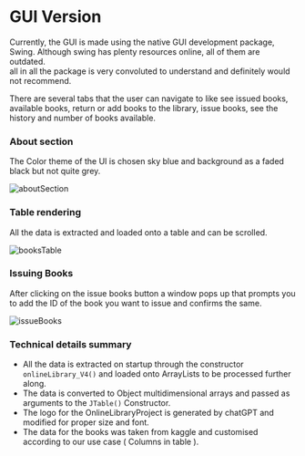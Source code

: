 # GUI Version

Currently, the GUI is made using the native GUI development package, Swing. Although swing has 
plenty resources online, all of them are outdated. <br>
all in all the package is very convoluted to understand and definitely would not recommend.

There are several tabs that the user can navigate to like see issued books, available books, return
or add books to the library, issue books, see the history and number of books available.

### About section
The Color theme of the UI is chosen sky blue and background as a faded black but not quite grey.

![aboutSection](https://github.com/Duck-005/OnlineLibraryProject/assets/151392202/792a7171-a390-453f-a95c-b3b4afa5578c)

### Table rendering
All the data is extracted and loaded onto a table and can be scrolled.

![booksTable](https://github.com/Duck-005/OnlineLibraryProject/assets/151392202/5e8becbb-88bf-42cb-bcf3-88bc452bf934)

### Issuing Books
After clicking on the issue books button a window pops up that prompts you to add the ID of the
book you want to issue and confirms the same.

![issueBooks](https://github.com/Duck-005/OnlineLibraryProject/assets/151392202/98357df4-6d34-4939-8c57-6166cec2ed35)

### Technical details summary
* All the data is extracted on startup through the constructor `onlineLibrary_V4()` and loaded onto
ArrayLists to be processed further along.
* The data is converted to Object multidimensional arrays and passed as arguments to the
`JTable()` Constructor.
* The logo for the OnlineLibraryProject is generated by chatGPT and modified for proper size and font.
* The data for the books was taken from kaggle and customised according to our use case ( Columns in table ).
